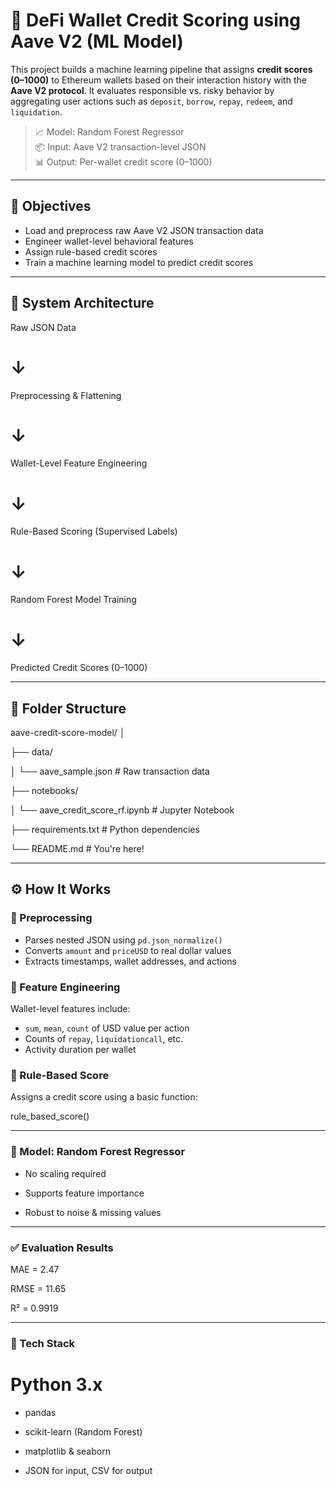 # 🧠 DeFi Wallet Credit Scoring using Aave V2 (ML Model)

This project builds a machine learning pipeline that assigns **credit scores (0–1000)** to Ethereum wallets based on their interaction history with the **Aave V2 protocol**. It evaluates responsible vs. risky behavior by aggregating user actions such as `deposit`, `borrow`, `repay`, `redeem`, and `liquidation`.

> 📈 Model: Random Forest Regressor  
> 📦 Input: Aave V2 transaction-level JSON  
> 📊 Output: Per-wallet credit score (0–1000)

---

## 🚀 Objectives

- Load and preprocess raw Aave V2 JSON transaction data  
- Engineer wallet-level behavioral features  
- Assign rule-based credit scores  
- Train a machine learning model to predict credit scores  

---

## 📐 System Architecture

Raw JSON Data

#    ↓
Preprocessing & Flattening

#    ↓
Wallet-Level Feature Engineering

#    ↓
Rule-Based Scoring (Supervised Labels)

#    ↓
Random Forest Model Training

#    ↓
Predicted Credit Scores (0–1000)

---

## 📁 Folder Structure

aave-credit-score-model/
│

├── data/

│  └── aave_sample.json # Raw transaction data

├── notebooks/

│  └── aave_credit_score_rf.ipynb # Jupyter Notebook

├── requirements.txt # Python dependencies

└── README.md # You're here!

---
## ⚙️ How It Works

### 🧹 Preprocessing
- Parses nested JSON using `pd.json_normalize()`
- Converts `amount` and `priceUSD` to real dollar values
- Extracts timestamps, wallet addresses, and actions

### 🧠 Feature Engineering
Wallet-level features include:
- `sum`, `mean`, `count` of USD value per action
- Counts of `repay`, `liquidationcall`, etc.
- Activity duration per wallet

### 🎯 Rule-Based Score
Assigns a credit score using a basic function:

rule_based_score()

---
### 🤖 Model: Random Forest Regressor
- No scaling required

- Supports feature importance

- Robust to noise & missing values
---
### ✅ Evaluation Results

MAE =	          2.47

RMSE =	        11.65

R² =	          0.9919  

---

### 🧰 Tech Stack

# Python 3.x

- pandas

- scikit-learn (Random Forest)

- matplotlib & seaborn

- JSON for input, CSV for output



